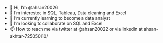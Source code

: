 - 👋 Hi, I’m @ahsan20026
- 👀 I’m interested in SQL, Tableau, Data cleaning and Excel
- 🌱 I’m currently learning to become a data analyst
- 💞️ I’m looking to collaborate on SQL and Excel
- 📫 How to reach me via twitter at @ahsan20022 or via linkedin at ahsan-akhtar-725050110/

<!---
ahsan20026/ahsan20026 is a ✨ special ✨ repository because its `README.md` (this file) appears on your GitHub profile.
You can click the Preview link to take a look at your changes.
--->
